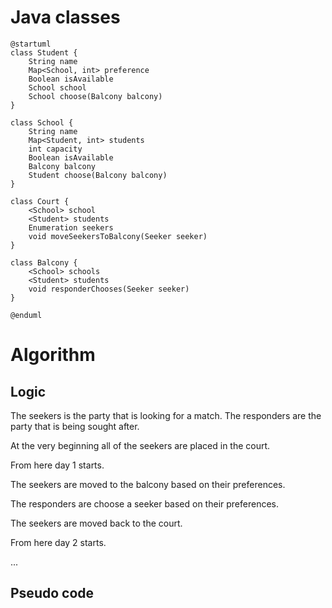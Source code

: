 # Java classes

```plantuml
@startuml
class Student {
    String name
    Map<School, int> preference 
    Boolean isAvailable
    School school
    School choose(Balcony balcony)
}

class School {
    String name
    Map<Student, int> students
    int capacity
    Boolean isAvailable
    Balcony balcony
    Student choose(Balcony balcony)
}

class Court {
    <School> school
    <Student> students
    Enumeration seekers
    void moveSeekersToBalcony(Seeker seeker)
}

class Balcony {
    <School> schools
    <Student> students
    void responderChooses(Seeker seeker)
}

@enduml
```

# Algorithm

## Logic

The seekers is the party that is looking for a match.
The responders are the party that is being sought after.

At the very beginning all of the seekers are placed in the court.

From here day 1 starts.

The seekers are moved to the balcony based on their preferences.

The responders are choose a seeker based on their preferences.

The seekers are moved back to the court.

From here day 2 starts.

...


## Pseudo code

```



```



